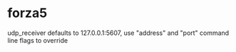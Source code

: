 # forza5

udp_receiver defaults to 127.0.0.1:5607, use "address" and "port" command line flags to override